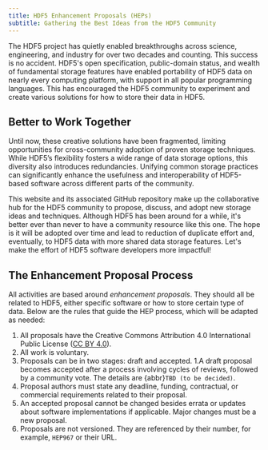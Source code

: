 ```yaml
---
title: HDF5 Enhancement Proposals (HEPs)
subtitle: Gathering the Best Ideas from the HDF5 Community
---
```


The HDF5 project has quietly enabled breakthroughs across science, engineering, and industry for over two decades and counting. This success is no accident. HDF5's open specification, public-domain status, and wealth of fundamental storage features have enabled portability of HDF5 data on nearly every computing platform, with support in all popular programming languages. This has encouraged the HDF5 community to experiment and create various solutions for how to store their data in HDF5.

## Better to Work Together

Until now, these creative solutions have been fragmented, limiting opportunities for cross-community adoption of proven storage techniques. While HDF5’s flexibility fosters a wide range of data storage options, this diversity also introduces redundancies. Unifying common storage practices can significantly enhance the usefulness and interoperability of HDF5-based software across different parts of the community.

This website and its associated GitHub repository make up the collaborative hub for the HDF5 community to propose, discuss, and adopt new storage ideas and techniques. Although HDF5 has been around for a while, it's better ever than never to have a community resource like this one. The hope is it will be adopted over time and lead to reduction of duplicate effort and, eventually, to HDF5 data with more shared data storage features. Let's make the effort of HDF5 software developers more impactful!

## The Enhancement Proposal Process

All activities are based around _enhancement proposals_. They should all be related to HDF5, either specific software or how to store certain type of data. Below are the rules that guide the HEP process, which will be adapted as needed:

1. All proposals have the Creative Commons Attribution 4.0 International Public License ([CC BY 4.0](https://creativecommons.org/licenses/by/4.0/)).
1. All work is voluntary.
1. Proposals can be in two stages: draft and accepted.
1.A draft proposal becomes accepted after a process involving cycles of reviews, followed by a community vote. The details are {abbr}`TBD (to be decided)`.
1. Proposal authors must state any deadline, funding, contractual, or commercial requirements related to their proposal.
1. An accepted proposal cannot be changed besides errata or updates about software implementations if applicable. Major changes must be a new proposal.
1. Proposals are not versioned. They are referenced by their number, for example, `HEP967` or their URL.

